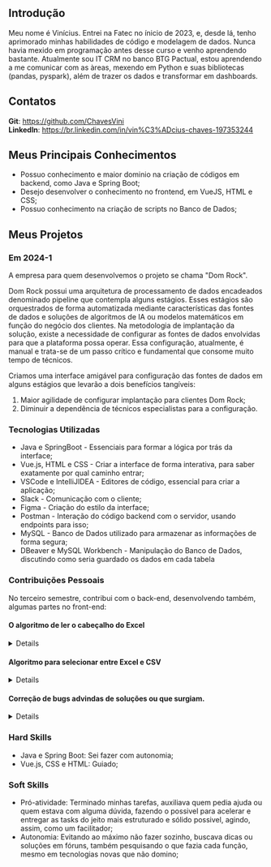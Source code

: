 ## Introdução

Meu nome é Vinícius. Entrei na Fatec no ínicio de 2023, e, desde lá, tenho aprimorado minhas habilidades de código e modelagem de dados. Nunca havia mexido em programação antes desse curso e venho aprendendo bastante. Atualmente sou IT CRM no banco BTG Pactual, estou aprendendo a me comunicar com as àreas, mexendo em Python e suas bibliotecas (pandas, pyspark), além de trazer os dados e transformar em dashboards.

## Contatos

**Git**: https://github.com/ChavesVini
<br>
**LinkedIn**: https://br.linkedin.com/in/vin%C3%ADcius-chaves-197353244

## Meus Principais Conhecimentos
- Possuo conhecimento e maior dominio na criação de códigos em backend, como Java e Spring Boot;
- Desejo desenvolver o conhecimento no frontend, em VueJS, HTML e CSS;
- Possuo conhecimento na criação de scripts no Banco de Dados;

## Meus Projetos

### Em 2024-1
  A empresa para quem desenvolvemos o projeto se chama "Dom Rock". 
  
  Dom Rock possui uma arquitetura de processamento de dados encadeados denominado pipeline que contempla alguns estágios. Esses estágios são orquestrados de forma automatizada mediante características das fontes de dados e soluções de algoritmos de IA ou modelos matemáticos em função do negócio dos clientes. Na metodologia de implantação da solução, existe a 
necessidade de configurar as fontes de dados envolvidas para que a plataforma possa operar. Essa configuração, atualmente, é manual e trata-se de um passo crítico e fundamental que consome muito tempo de técnicos.  

  Criamos uma interface amigável para configuração das fontes de dados em alguns estágios que levarão a dois benefícios tangíveis:  
  
1) Maior agilidade de configurar implantação para clientes Dom Rock;
2) Diminuir a dependência de técnicos especialistas para a configuração.

### Tecnologias Utilizadas
-	Java e SpringBoot - Essenciais para formar a lógica por trás da interface;
-	Vue.js, HTML e CSS - Criar a interface de forma interativa, para saber exatamente por qual caminho entrar;
-	VSCode e IntelliJIDEA - Editores de código, essencial para criar a aplicação;
-	Slack - Comunicação com o cliente;
-	Figma - Criação do estilo da interface;
-	Postman - Interação do código backend com o servidor, usando endpoints para isso;
-	MySQL - Banco de Dados utilizado para armazenar as informações de forma segura;
-	DBeaver e MySQL Workbench - Manipulação do Banco de Dados, discutindo como seria guardado os dados em cada tabela 

### Contribuições Pessoais
No terceiro semestre, contribui com o back-end, desenvolvendo também, algumas partes no front-end:

#### O algoritmo de ler o cabeçalho do Excel

<details>
  Montei o algoritmo mais importante do projeto, para ler um arquivo Excel de sua escolha, e meu algoritmo ia ler e retornar os nomes dos cabeçalhos. 
  Foi reciclado um pedaço de um código do segundo semestre (2023-2) para trazer os cabeçalhos e o conteúdo dentro do CSV, fazendo uma lógica para trazer apenas os cabeçalhos, fazendo o mesmo para ler arquivos Excel (XLSX, XLSM, etc). Não foi tão dificil de desenvolver, mas gostaria que fosse um pouco mais desafiador, até porque foi só incrementar mais algumas linhas e saiu funcionando tranquilamente.

<img width="416" alt="primeira_contribuicao" src="https://github.com/user-attachments/assets/77218d9f-c399-46a7-9e97-186ffda80aa2">

</details>
  
#### Algoritmo para selecionar entre Excel e CSV

<details>
  Consistia em, quando escrevesse o tipo do Excel, ele selecionaria qual tipo de “leitor” iria processar o arquivo, sendo “CSV” para arquivos CSV e “Excel” para arquivos tipo Excel (XLSX, XLS, XLSB, etc...);
  Foi um dos códigos mais trabalhosos que tive que fazer, por conta de todas as validações, fazer as rotas do front e back foi um verdadeiro desafio.

<img width="331" alt="segunda_contribuicao" src="https://github.com/user-attachments/assets/b049332b-4898-4e5f-b620-fd5386436419">

</details>

#### Correção de bugs advindas de soluções ou que surgiam.

<details>
  Alguns bugs que apareciam ou notavam no projeto, atuei para inibir e se certificar de que não haveria mais bugs na solução desenvolvida. No backend, atuei consertando problemas de lógicas incorretas ou códigos quebrados.
  No backend foi bem mais fácil do que no frontend, já que tive mais contato com a parte do backend. O frontend foi puramente pesquisa e implementação, foi bem complicado de inicio, mas depois acabei notando que era igual ao que já havia implementado, agora em outra linguagem. Mesmo com as semelhanças do Java e JavaScript, foi dificil se adaptar a esse novo "estilo" de codar.
  Por mais que tivesse mais focado em backend, ajudei também as pessoas do front para desenvolverem suas soluções, baseado nos exemplos nos códigos já feitos e em fóruns da internet, acabei entendendo o básico que ajudou a completar o projeto. 

<img width="511" alt="terceira_contribuicao" src="https://github.com/user-attachments/assets/fe2777bb-fd83-494e-9915-01055edcfaf7">

</details>

### Hard Skills
- Java e Spring Boot: Sei fazer com autonomia;
- Vue.js, CSS e HTML: Guiado;

### Soft Skills

- Pró-atividade: Terminado minhas tarefas, auxiliava quem pedia ajuda ou quem estava com alguma dúvida, fazendo o possivel para acelerar e entregar as tasks do jeito mais estruturado e sólido possivel, agindo, assim, como um facilitador;
- Autonomia: Evitando ao máximo não fazer sozinho, buscava dicas ou soluções em fóruns, também pesquisando o que fazia cada função, mesmo em tecnologias novas que não domino;
